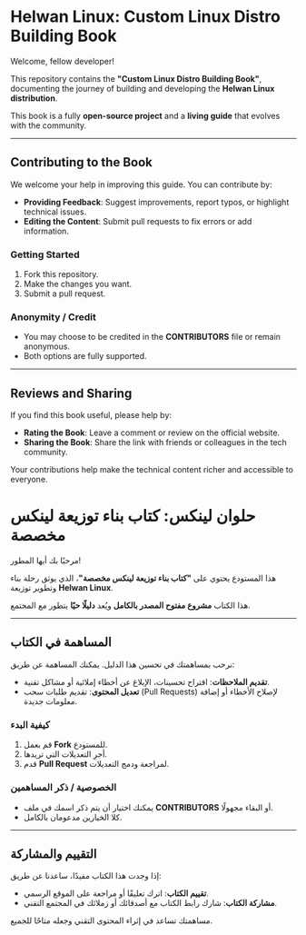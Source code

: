 # Helwan Linux: Custom Linux Distro Building Book

Welcome, fellow developer!

This repository contains the **"Custom Linux Distro Building Book"**, documenting the journey of building and developing the **Helwan Linux distribution**.

This book is a fully **open-source project** and a **living guide** that evolves with the community.

---

## Contributing to the Book

We welcome your help in improving this guide. You can contribute by:

- **Providing Feedback**: Suggest improvements, report typos, or highlight technical issues.
- **Editing the Content**: Submit pull requests to fix errors or add information.

### Getting Started

1. Fork this repository.
2. Make the changes you want.
3. Submit a pull request.

### Anonymity / Credit

- You may choose to be credited in the **CONTRIBUTORS** file or remain anonymous.
- Both options are fully supported.

---

## Reviews and Sharing

If you find this book useful, please help by:

- **Rating the Book**: Leave a comment or review on the official website.
- **Sharing the Book**: Share the link with friends or colleagues in the tech community.

Your contributions help make the technical content richer and accessible to everyone.


# حلوان لينكس: كتاب بناء توزيعة لينكس مخصصة

مرحبًا بك أيها المطور!

هذا المستودع يحتوي على **"كتاب بناء توزيعة لينكس مخصصة"**، الذي يوثق رحلة بناء وتطوير توزيعة **Helwan Linux**.

هذا الكتاب **مشروع مفتوح المصدر بالكامل** ويُعد **دليلًا حيًا** يتطور مع المجتمع.

---

## المساهمة في الكتاب

نرحب بمساهمتك في تحسين هذا الدليل. يمكنك المساهمة عن طريق:

- **تقديم الملاحظات**: اقتراح تحسينات، الإبلاغ عن أخطاء إملائية أو مشاكل تقنية.  
- **تعديل المحتوى**: تقديم طلبات سحب (Pull Requests) لإصلاح الأخطاء أو إضافة معلومات جديدة.

### كيفية البدء

1. قم بعمل **Fork** للمستودع.  
2. أجرِ التعديلات التي تريدها.  
3. قدم **Pull Request** لمراجعة ودمج التعديلات.

### الخصوصية / ذكر المساهمين

- يمكنك اختيار أن يتم ذكر اسمك في ملف **CONTRIBUTORS** أو البقاء مجهولًا.  
- كلا الخيارين مدعومان بالكامل.

---

## التقييم والمشاركة

إذا وجدت هذا الكتاب مفيدًا، ساعدنا عن طريق:

- **تقييم الكتاب**: اترك تعليقًا أو مراجعة على الموقع الرسمي.  
- **مشاركة الكتاب**: شارك رابط الكتاب مع أصدقائك أو زملائك في المجتمع التقني.

مساهمتك تساعد في إثراء المحتوى التقني وجعله متاحًا للجميع.


